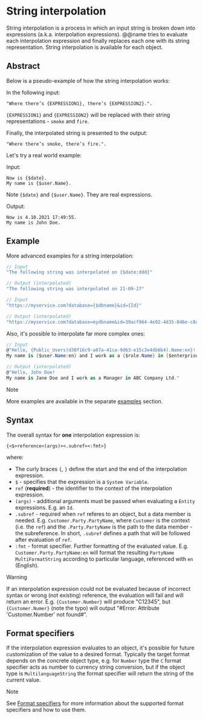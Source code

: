 ﻿# String interpolation

String interpolation is a process in which an input string is broken down into expressions (a.k.a. interpolation expressions). @@name tries to evaluate each interpolation expression and finally replaces each one with its string representation. String interpolation is available for each object.

## Abstract

Below is a pseudo-example of how the string interpolation works:

In the following input:
```
"Where there’s {EXPRESSION1}, there’s {EXPRESSION2}.".
```

`{EXPRESSION1}` and `{EXPRESSION2}` will be replaced with their string representations - `smoke` and `fire`.


Finally, the interpolated string is presented to the output:
```
"Where there’s smoke, there’s fire.".
```

Let's try a real world example:

Input:
```
Now is {$date}.
My name is {$user.Name}.
```

Note `{$date}` and `{$user.Name}`. They are real expressions.

Output: 
```
Now is 4.10.2021 17:49:55.
My name is John Doe.
```

## Example

More advanced examples for a string interpolation:
```cs
// Input
"The following string was interpolated on {$date:ddd}"

// Output (interpolated)
"The following string was interpolated on 21-09-27"
```

```cs
// Input
"https://myservice.com?database={$dbname}&id={Id}"

// Output (interpolated)
"https://myservice.com?database=mydbname&id=39acf964-4e92-4d35-846e-c8a38efff02d"
```

Also, it's possible to interpolate far more complex ones:
```cs
// Input
@"Hello, {Public_Users(d30f16c9-a07a-41ca-9d63-e15c3e4db6b4).Name:en}!
My name is {$user.Name:en} and I work as a {$role.Name} in {$enterprisecompany.Company.Name:en}."

// Output (interpolated)
@"Hello, John Doe!
My name is Jane Doe and I work as a Manager in ABC Company Ltd."
```

> [!NOTE]
> More examples are available in the separate [examples](https://docs.erp.net/tech/advanced/string-interpolation/examples/index.html) section.

## Syntax
The overall syntax for **one** interpolation expression is:

`{<$>reference<(args)><.subref><:fmt>}`

where:
* The curly braces `{`, `}` define the start and the end of the interpolation expression.
* `$` - specifies that the expression is a `System Variable`.
* `ref` (**required**) - the identifier to the context of the interpolation expression.
* `(args)` - additional arguments must be passed when evaluating a `Entity` expressions. E.g. an `Id`.
* `.subref` - required when `ref` referes to an object, but a data member is needed. E.g. `Customer.Party.PartyName`, where `Customer` is the context (i.e. the `ref`) and the `.Party.PartyName` is the path to the data member - the subreference. In short, `.subref` defines a path that will be followed after evaluation of `ref`.
* `:fmt` - format specifier. Further formatting of the evaluated value. E.g. `Customer.Party.PartyName:en` will format the resulting `PartyName` `MultiFormatString` according to particular language, referenced with `en` (English).

> [!WARNING]
> If an interpolation expression could not be evaluated because of incorrect syntax or wrong (not existing) reference, the evaluation will fail and will return an error. E.g. `{Customer.Number}` will produce "C12345", but `{Customer.Numer}` (note the typo) will output "#Error: Attribute 'Customer.Number' not found#".

## Format specifiers
If the interpolation expression evaluates to an object, it's possible for future customization of the value to a desired format. Typically the target format depends on the concrete object type, e.g. for `Number` type the `C` format specifier acts as number to currency string conversion, but if the object type is `MultilanguageString` the format specifier will return the string of the current value.

> [!NOTE]
> See [Format specifiers](https://docs.erp.net/tech/advanced/string-interpolation/format-specifiers.html) for more information about the supported format specifiers and how to use them.
